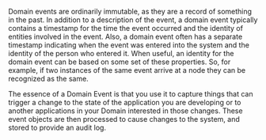 Domain events are ordinarily immutable, as they are a record of something in the past. In addition to a description of the event, a domain event typically contains a timestamp for the time the event occurred and the identity of entities involved in the event. Also, a domain event often has a separate timestamp indicating when the event was entered into the system and the identity of the person who entered it. When useful, an identity for the domain event can be based on some set of these properties. So, for example, if two instances of the same event arrive at a node they can be recognized as the same.

The essence of a Domain Event is that you use it to capture things that can trigger a change to the state of the application you are developing or to another applications in your Domain interested in those changes. These event objects are then processed to cause changes to the system, and stored to provide an audit log.



